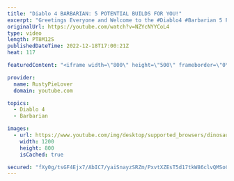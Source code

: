 ```yaml
---
title: "Diablo 4 BARBARIAN: 5 POTENTIAL BUILDS FOR YOU!"
excerpt: "Greetings Everyone and Welcome to the #Diablo4 #Barbarian 5 POTENTIAL BUILDS VIDEO! Where we discuss 5 potential builds ..."
originalUrl: https://youtube.com/watch?v=NZYcNYYCoL4
type: video
length: PT8M12S
publishedDateTime: 2022-12-18T17:00:21Z
heat: 117

featuredContent: "<iframe width=\"800\" height=\"500\" frameborder=\"0\" src=\"https://www.youtube.com/embed/NZYcNYYCoL4\" allow=\"accelerometer; autoplay; encrypted-media; gyroscope; picture-in-picture\" allowfullscreen></iframe>"

provider:
  name: RustyPieLover
  domain: youtube.com

topics:
  - Diablo 4
  - Barbarian

images:
  - url: https://www.youtube.com/img/desktop/supported_browsers/dinosaur.png
    width: 1200
    height: 800
    isCached: true

secured: "fXy0g/tsGF4Ejx7/AbIC7/yaiSnayzSRZm/PxvtXZEsT5d17tkW86clvQMSoCEb+rw59oMU6PGfpFUz8ejq1Vmso03zOnDl8+uDw/7VeBcBZU/22UTk1QzBY6VDzPXXvm4gKxsOAEda52o+ltf+T97eplpMkn5tMRsNXcv+2Qms/RH+9qHxj8QP1XK7pqjNhWRSwi91b/W3xreLcVzccv6/OvqnAn0mVnfhRck6fqUPLNPyFMfNwJIWLkkDlyDKg8lQ5+K47j+YlHWNp4PFBxm5EOdeopK1eKZnOxIVsVrnOmMw6oVTv3BOK1UGDX/Qr2xow6Aizd0OxOkGOHAawx6lP7w4XzPU/875FpMY+XacPro6//HtIOQS6twjzazQ19/xSaNc5xhbLFRcS0gSeyVl7ZMGFGR4jue2OUzj7gic=;lBDJQ3PXwr49v28niKwwjg=="
---
```


